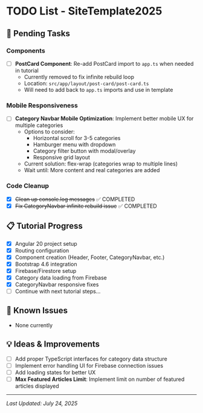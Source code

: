 # TODO List - SiteTemplate2025

## 🔄 Pending Tasks

### Components
- [ ] **PostCard Component**: Re-add PostCard import to `app.ts` when needed in tutorial
  - Currently removed to fix infinite rebuild loop
  - Location: `src/app/layout/post-card/post-card.ts`
  - Will need to add back to `app.ts` imports and use in template

### Mobile Responsiveness
- [ ] **Category Navbar Mobile Optimization**: Implement better mobile UX for multiple categories
  - Options to consider:
    - Horizontal scroll for 3-5 categories
    - Hamburger menu with dropdown
    - Category filter button with modal/overlay
    - Responsive grid layout
  - Current solution: flex-wrap (categories wrap to multiple lines)
  - Wait until: More content and real categories are added

### Code Cleanup
- [x] ~~Clean up console.log messages~~ ✅ COMPLETED
- [x] ~~Fix CategoryNavbar infinite rebuild issue~~ ✅ COMPLETED

## 📋 Tutorial Progress
- [x] Angular 20 project setup
- [x] Routing configuration
- [x] Component creation (Header, Footer, CategoryNavbar, etc.)
- [x] Bootstrap 4.6 integration
- [x] Firebase/Firestore setup
- [x] Category data loading from Firebase
- [x] CategoryNavbar responsive fixes
- [ ] Continue with next tutorial steps...

## 🐛 Known Issues
- None currently

## 💡 Ideas & Improvements
- [ ] Add proper TypeScript interfaces for category data structure
- [ ] Implement error handling UI for Firebase connection issues
- [ ] Add loading states for better UX
- [ ] **Max Featured Articles Limit**: Implement limit on number of featured articles displayed

---
*Last Updated: July 24, 2025*
